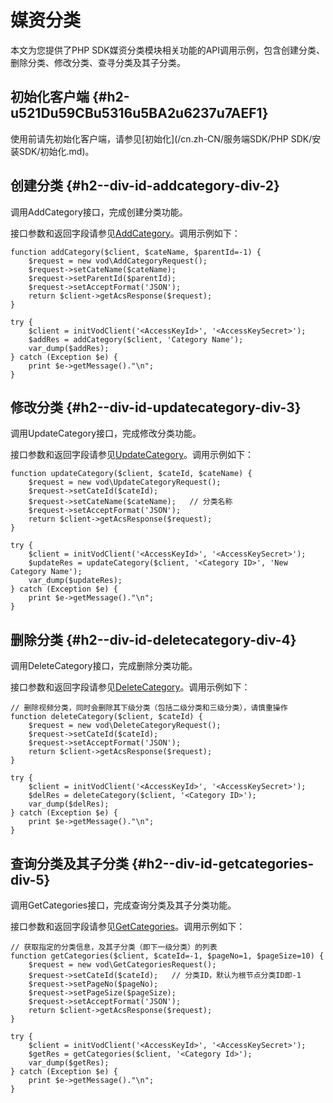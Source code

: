 媒资分类 
=========================

本文为您提供了PHP SDK媒资分类模块相关功能的API调用示例，包含创建分类、删除分类、修改分类、查寻分类及其子分类。

初始化客户端 {#h2-u521Du59CBu5316u5BA2u6237u7AEF1}
--------------------------------------------

使用前请先初始化客户端，请参见[初始化](/cn.zh-CN/服务端SDK/PHP SDK/安装SDK/初始化.md)。

创建分类 {#h2--div-id-addcategory-div-2}
------------------------------------

调用AddCategory接口，完成创建分类功能。


接口参数和返回字段请参见[AddCategory](/cn.zh-CN/服务端API/媒资管理/媒资分类/创建分类.md)。调用示例如下：

    function addCategory($client, $cateName, $parentId=-1) {
        $request = new vod\AddCategoryRequest();
        $request->setCateName($cateName); 
        $request->setParentId($parentId);
        $request->setAcceptFormat('JSON');
        return $client->getAcsResponse($request);
    }
    
    try {
        $client = initVodClient('<AccessKeyId>', '<AccessKeySecret>');
        $addRes = addCategory($client, 'Category Name');
        var_dump($addRes);
    } catch (Exception $e) {
        print $e->getMessage()."\n";
    }



修改分类 {#h2--div-id-updatecategory-div-3}
---------------------------------------

调用UpdateCategory接口，完成修改分类功能。


接口参数和返回字段请参见[UpdateCategory](/cn.zh-CN/服务端API/媒资管理/媒资分类/更新分类.md)。调用示例如下：

    function updateCategory($client, $cateId, $cateName) {
        $request = new vod\UpdateCategoryRequest();
        $request->setCateId($cateId);
        $request->setCateName($cateName);   // 分类名称
        $request->setAcceptFormat('JSON');
        return $client->getAcsResponse($request);
    }
    
    try {
        $client = initVodClient('<AccessKeyId>', '<AccessKeySecret>');
        $updateRes = updateCategory($client, '<Category ID>', 'New Category Name');
        var_dump($updateRes);
    } catch (Exception $e) {
        print $e->getMessage()."\n";
    }



删除分类 {#h2--div-id-deletecategory-div-4}
---------------------------------------

调用DeleteCategory接口，完成删除分类功能。


接口参数和返回字段请参见[DeleteCategory](/cn.zh-CN/服务端API/媒资管理/媒资分类/删除分类.md)。调用示例如下：

    // 删除视频分类，同时会删除其下级分类（包括二级分类和三级分类），请慎重操作
    function deleteCategory($client, $cateId) {
        $request = new vod\DeleteCategoryRequest();
        $request->setCateId($cateId);
        $request->setAcceptFormat('JSON');
        return $client->getAcsResponse($request);
    }
    
    try {
        $client = initVodClient('<AccessKeyId>', '<AccessKeySecret>');
        $delRes = deleteCategory($client, '<Category ID>');
        var_dump($delRes);
    } catch (Exception $e) {
        print $e->getMessage()."\n";
    }



查询分类及其子分类 {#h2--div-id-getcategories-div-5}
-------------------------------------------

调用GetCategories接口，完成查询分类及其子分类功能。


接口参数和返回字段请参见[GetCategories](/cn.zh-CN/服务端API/媒资管理/媒资分类/获取分类及子分类.md)。调用示例如下：

    // 获取指定的分类信息，及其子分类（即下一级分类）的列表
    function getCategories($client, $cateId=-1, $pageNo=1, $pageSize=10) {
        $request = new vod\GetCategoriesRequest();
        $request->setCateId($cateId);   // 分类ID，默认为根节点分类ID即-1
        $request->setPageNo($pageNo);
        $request->setPageSize($pageSize);
        $request->setAcceptFormat('JSON');
        return $client->getAcsResponse($request);
    }
    
    try {
        $client = initVodClient('<AccessKeyId>', '<AccessKeySecret>');
        $getRes = getCategories($client, '<Category Id>');
        var_dump($getRes);
    } catch (Exception $e) {
        print $e->getMessage()."\n";
    }


